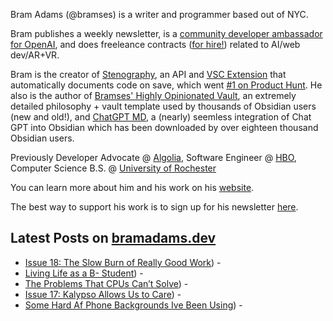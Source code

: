 Bram Adams (@bramses) is a writer and programmer based out of NYC. 

Bram publishes a weekly newsletter, is a [community developer ambassador for OpenAI](https://platform.openai.com/ambassadors), and does freeleance contracts ([for hire!](https://www.bramadams.dev/about/#consulting)) related to AI/web dev/AR+VR. 

Bram is the creator of [Stenography](https://stenography.dev), an API and [VSC Extension](https://marketplace.visualstudio.com/items?itemName=Stenography.stenography) that automatically documents code on save, which went [#1 on Product Hunt](https://www.producthunt.com/products/stenography#stenography). He also is the author of [Bramses' Highly Opinionated Vault](https://github.com/bramses/bramses-highly-opinionated-vault-2023), an extremely detailed philosophy + vault template used by thousands of Obsidian users (new and old!), and [ChatGPT MD](https://github.com/bramses/chatgpt-md), a (nearly) seemless integration of Chat GPT into Obsidian which has been downloaded by over eighteen thousand Obsidian users.

Previously Developer Advocate @ [Algolia](https://www.algolia.com/), Software Engineer @ [HBO](https://www.hbo.com/), Computer Science B.S. @ [University of Rochester](https://rochester.edu/)

You can learn more about him and his work on his [website](https://www.bramadams.dev/about/). 

The best way to support his work is to sign up for his newsletter [here](https://www.bramadams.dev/#/portal/).


## Latest Posts on [bramadams.dev](https://www.bramadams.dev/)

<!--START_SECTION:feed-->
* [Issue 18: The Slow Burn of Really Good Work](https:&#x2F;&#x2F;www.bramadams.dev&#x2F;202307161909&#x2F;)) - 
* [Living Life as a B- Student](https:&#x2F;&#x2F;www.bramadams.dev&#x2F;202307141838&#x2F;)) - 
* [The Problems That CPUs Can’t Solve](https:&#x2F;&#x2F;www.bramadams.dev&#x2F;202307141835&#x2F;)) - 
* [Issue 17: Kalypso Allows Us to Care](https:&#x2F;&#x2F;www.bramadams.dev&#x2F;202307091804&#x2F;)) - 
* [Some Hard Af Phone Backgrounds Ive Been Using](https:&#x2F;&#x2F;www.bramadams.dev&#x2F;202307072315&#x2F;)) - 
<!--END_SECTION:feed-->
